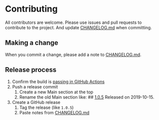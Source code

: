 # Contributing

All contributors are welcome. Please use issues and pull requests to contribute to the project. And update [CHANGELOG.md](CHANGELOG.md) when committing.

## Making a change

When you commit a change, please add a note to [CHANGELOG.md](CHANGELOG.md).

## Release process

1. Confirm the build is [passing in GitHub Actions](https://github.com/iex-xyz/dispatch-ios-sdk//actions)
2. Push a release commit
   1. Create a new Main section at the top
   2. Rename the old Main section like:
          ## [1.0.5](https://github.com/iex-xyz/dispatch-ios-sdk/releases/tag/1.0.5)
          Released on 2019-10-15.
3. Create a GitHub release
   1. Tag the release (like `1.0.5`)
   2. Paste notes from [CHANGELOG.md](CHANGELOG.md)
